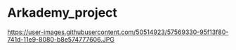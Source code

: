 # Arkademy_project

https://user-images.githubusercontent.com/50514923/57569330-95f13f80-741d-11e9-8080-b8e574777606.JPG
